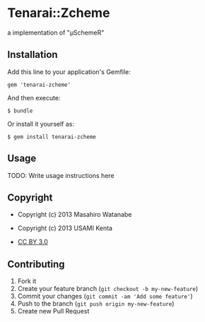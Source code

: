 Tenarai::Zcheme
===============

a implementation of "μSchemeR"

Installation
------------

Add this line to your application's Gemfile:

    gem 'tenarai-zcheme'

And then execute:

    $ bundle

Or install it yourself as:

    $ gem install tenarai-zcheme

Usage
-----

TODO: Write usage instructions here

Copyright
---------

 * Copyright (c) 2013 Masahiro Watanabe
 * Copyright (c) 2013 USAMI Kenta

 * [CC BY 3.0](http://creativecommons.org/licenses/by/3.0/deed)

Contributing
------------

1. Fork it
2. Create your feature branch (`git checkout -b my-new-feature`)
3. Commit your changes (`git commit -am 'Add some feature'`)
4. Push to the branch (`git push origin my-new-feature`)
5. Create new Pull Request
